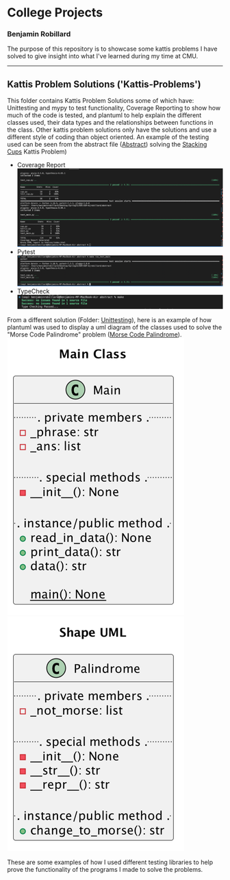 # College Projects
###  Benjamin Robillard
The purpose of this repository is to showcase some kattis problems I have solved to give insight into what I've learned during my time at CMU.
<!-- The purpose of this repository is to showcase some of the projects I enjoyed working on during my college career. It includes projects from: Object Oriented Programming, User Interface Design, Networking, UNIX, Kattis Problem Solutions

---
## Object Oriented Programming ('OOP-Sp23')
This folder contains projects such as a couple kattis problems I was required to do as well as my final student showcase project that was presented to the school at the end of the semester. The Student Showcase project was an AI maitching game called, 'M Ai T C H' where users can play a game of memory matching or they can change a variable in the code to have the game play itself - though there is no REAL Ai playing the game it still does play itself (see abstract for more information).

---
## User Interface Design ('UI-Fall23')
This folder contains work from my Spring 2023 class for User Interface design. It contains my final project which was also presented to the school for Student Showcase. The project was for a mobile app that allowed users to post a picture of a place they went to gain points and to motivate their friends to compete to see who got the most points (see abstract for more information).

---
## UNIX ('UNIX-Fall23')
This folder contains some projects from my UNIX class I took in the Spring of 2023. One of the projects is  -->

---
## Kattis Problem Solutions ('Kattis-Problems')
This folder contains Kattis Problem Solutions some of which have: Unittesting and mypy to test functionality, Coverage Reporting to show how much of the code is tested, and plantuml to help explain the different classes used, their data types and the relationships between functions in the class. Other kattis problem solutions only have the solutions and use a different style of coding than object oriented. An example of the testing used can be seen from the abstract file ([Abstract](/Kattis-Problems/Python/abstract/)) solving the [Stacking Cups](https://open.kattis.com/problems/cups) Kattis Problem)

- Coverage Report
![Coverage_Report](/img/CoverageReport.png)
- Pytest
![Pytest_Pass](/img/pytestPass.png)
- TypeCheck
![TypeCheck_Pass](/img/typeCheckPass.png)

From a different solution (Folder: [Unittesting](/Kattis-Problems/Python/unittesting/)), here is an example of how plantuml was used to display a uml diagram of the classes used to solve the "Morse Code Palindrome" problem ([Morse Code Palindrome](https://open.kattis.com/problems/morsecodepalindromes)).
![UML_Main_Class](/Kattis-Problems/Python/unittesting/uml/Main%20Class.png)
![UML_Palindrome_Class](/Kattis-Problems/Python/unittesting/uml/Shape%20UML.png)

These are some examples of how I used different testing libraries to help prove the functionality of the programs I made to solve the problems.
<!-- # Getting Started with Create React App

This project was bootstrapped with [Create React App](https://github.com/facebook/create-react-app).

## Available Scripts

In the project directory, you can run:

### `npm start`

Runs the app in the development mode.\
Open [http://localhost:3000](http://localhost:3000) to view it in your browser.

The page will reload when you make changes.\
You may also see any lint errors in the console.

### `npm test`

Launches the test runner in the interactive watch mode.\
See the section about [running tests](https://facebook.github.io/create-react-app/docs/running-tests) for more information.

### `npm run build`

Builds the app for production to the `build` folder.\
It correctly bundles React in production mode and optimizes the build for the best performance.

The build is minified and the filenames include the hashes.\
Your app is ready to be deployed!

See the section about [deployment](https://facebook.github.io/create-react-app/docs/deployment) for more information.

### `npm run eject`

**Note: this is a one-way operation. Once you `eject`, you can't go back!**

If you aren't satisfied with the build tool and configuration choices, you can `eject` at any time. This command will remove the single build dependency from your project.

Instead, it will copy all the configuration files and the transitive dependencies (webpack, Babel, ESLint, etc) right into your project so you have full control over them. All of the commands except `eject` will still work, but they will point to the copied scripts so you can tweak them. At this point you're on your own.

You don't have to ever use `eject`. The curated feature set is suitable for small and middle deployments, and you shouldn't feel obligated to use this feature. However we understand that this tool wouldn't be useful if you couldn't customize it when you are ready for it.

## Learn More

You can learn more in the [Create React App documentation](https://facebook.github.io/create-react-app/docs/getting-started).

To learn React, check out the [React documentation](https://reactjs.org/).

### Code Splitting

This section has moved here: [https://facebook.github.io/create-react-app/docs/code-splitting](https://facebook.github.io/create-react-app/docs/code-splitting)

### Analyzing the Bundle Size

This section has moved here: [https://facebook.github.io/create-react-app/docs/analyzing-the-bundle-size](https://facebook.github.io/create-react-app/docs/analyzing-the-bundle-size)

### Making a Progressive Web App

This section has moved here: [https://facebook.github.io/create-react-app/docs/making-a-progressive-web-app](https://facebook.github.io/create-react-app/docs/making-a-progressive-web-app)

### Advanced Configuration

This section has moved here: [https://facebook.github.io/create-react-app/docs/advanced-configuration](https://facebook.github.io/create-react-app/docs/advanced-configuration)

### Deployment

This section has moved here: [https://facebook.github.io/create-react-app/docs/deployment](https://facebook.github.io/create-react-app/docs/deployment)

### `npm run build` fails to minify

This section has moved here: [https://facebook.github.io/create-react-app/docs/troubleshooting#npm-run-build-fails-to-minify](https://facebook.github.io/create-react-app/docs/troubleshooting#npm-run-build-fails-to-minify) -->
